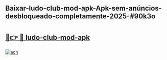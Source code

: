 ## Baixar-ludo-club-mod-apk-Apk-sem-anúncios-desbloqueado-completamente-2025-#90k3o

# <h2><a href="https://ainizakaria.my?title=ludo-club-mod-apk&ref=22M">🔗👉 🔴 ludo-club-mod-apk</a></h2>

[![acn](https://github.com/user-attachments/assets/0f9c940e-d8b0-45ae-aac7-cd30a18b3e1c)](https://ainizakaria.my?title=ludo-club-mod-apk&ref=22M)

